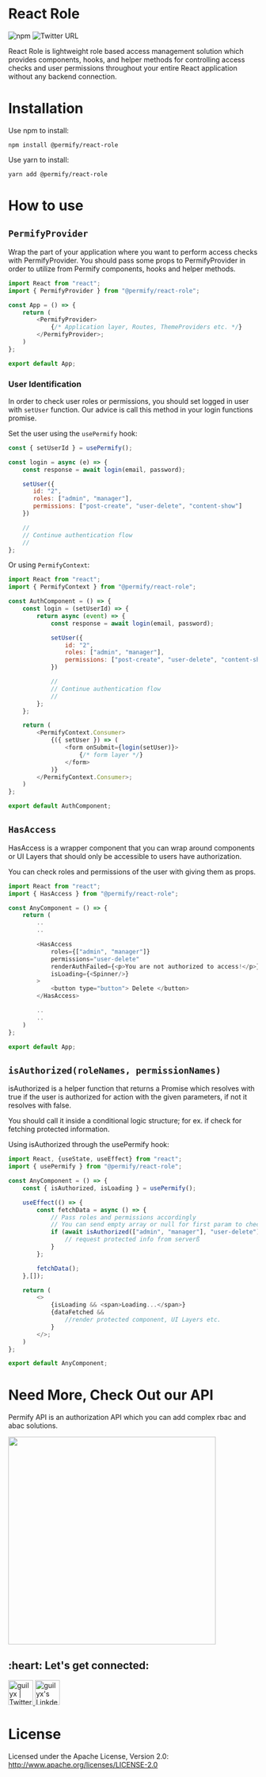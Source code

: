 # React Role
![npm](https://img.shields.io/npm/v/@permify/react-role?style=flat-square)
![Twitter URL](https://img.shields.io/twitter/url?url=https%3A%2F%2Ftwitter.com%2FGetPermify)

React Role is lightweight role based access management solution which provides components, hooks, and helper methods for controlling access checks and user permissions throughout your entire React application without any backend connection.


# Installation
Use npm to install: 

```shell
npm install @permify/react-role
```
Use yarn to install:

```shell
yarn add @permify/react-role
```

# How to use

## `PermifyProvider`

Wrap the part of your application where you want to perform access checks with PermifyProvider. You should pass some props to PermifyProvider in order to utilize from Permify components, hooks and helper methods.

```javascript
import React from "react";
import { PermifyProvider } from "@permify/react-role";

const App = () => {
    return (
        <PermifyProvider>
            {/* Application layer, Routes, ThemeProviders etc. */}
        </PermifyProvider>;
    )
};

export default App;
```
### User Identification

In order to check user roles or permissions, you should set logged in user with ```setUser``` function. Our advice is call this method in your login functions promise. 

Set the user using the ```usePermify``` hook:

```javascript
const { setUserId } = usePermify();

const login = async (e) => {
    const response = await login(email, password);

    setUser({
       id: "2",
       roles: ["admin", "manager"],
       permissions: ["post-create", "user-delete", "content-show"]
    })

    //
    // Continue authentication flow
    //         
};
```

Or using ```PermifyContext```:

```javascript
import React from "react";
import { PermifyContext } from "@permify/react-role";

const AuthComponent = () => {
    const login = (setUserId) => {
        return async (event) => {
            const response = await login(email, password);

            setUser({
                id: "2",
                roles: ["admin", "manager"], 
                permissions: ["post-create", "user-delete", "content-show"]
            })

            //
            // Continue authentication flow
            // 
        };
    };

    return (
        <PermifyContext.Consumer>
            {({ setUser }) => (
                <form onSubmit={login(setUser)}>
                    {/* form layer */}
                </form>
            )}
        </PermifyContext.Consumer>; 
    )
};

export default AuthComponent;
```

## `HasAccess` 

HasAccess is a wrapper component that you can wrap around components or UI Layers that should only be accessible to users have authorization. 

You can check roles and permissions of the user with giving them as props.

```javascript
import React from "react";
import { HasAccess } from "@permify/react-role";

const AnyComponent = () => {
    return (
        ..
        ..

        <HasAccess
            roles={["admin", "manager"]} 
            permissions="user-delete" 
            renderAuthFailed={<p>You are not authorized to access!</p>}
            isLoading={<Spinner/>}
        >
            <button type="button"> Delete </button>
        </HasAccess>

        ..
        ..
    )
};

export default App;
```

## `isAuthorized(roleNames, permissionNames)`

isAuthorized is a helper function that returns a Promise which resolves with true if the user is authorized for action with the given parameters, if not it resolves with false. 

You should call it inside a conditional logic structure; for ex. if check for fetching protected information.

Using isAuthorized through the usePermify hook:

```javascript
import React, {useState, useEffect} from "react";
import { usePermify } from "@permify/react-role";

const AnyComponent = () => {
    const { isAuthorized, isLoading } = usePermify();

    useEffect(() => {
        const fetchData = async () => {
            // Pass roles and permissions accordingly
            // You can send empty array or null for first param to check permissions only
            if (await isAuthorized(["admin", "manager"], "user-delete")) {
                // request protected info from serverß
            }
        };

        fetchData();
    },[]);

    return (
        <>  
            {isLoading && <span>Loading...</span>}
            {dataFetched &&
                //render protected component, UI Layers etc.
            }
        </>;
    )
};

export default AnyComponent;
```

# Need More, Check Out our API

Permify API is an authorization API which you can add complex rbac and abac solutions.

[<img src="https://user-images.githubusercontent.com/39353278/157747851-ea8462be-60a4-498e-872a-e44cf42411b0.png" width="419px" />](https://www.permify.co/get-started)


<h2 align="left">:heart: Let's get connected:</h2>

<p align="left">
<a href="https://twitter.com/GetPermify">
  <img alt="guilyx | Twitter" width="50px" src="https://user-images.githubusercontent.com/43545812/144034996-602b144a-16e1-41cc-99e7-c6040b20dcaf.png"/>
</a>
<a href="https://www.linkedin.com/company/permifyco">
  <img alt="guilyx's LinkdeIN" width="50px" src="https://user-images.githubusercontent.com/43545812/144035037-0f415fc7-9f96-4517-a370-ccc6e78a714b.png" />
</a>
</p>

# License
Licensed under the Apache License, Version 2.0: http://www.apache.org/licenses/LICENSE-2.0
